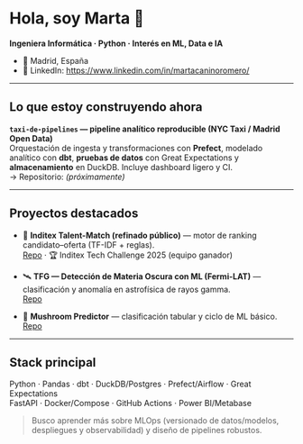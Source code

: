 # Hola, soy Marta 👋

**Ingeniera Informática · Python · Interés en ML, Data e IA**

- 📍 Madrid, España
- 🔗 LinkedIn: https://www.linkedin.com/in/martacaninoromero/

---

## Lo que estoy construyendo ahora

**`taxi-de-pipelines` — pipeline analítico reproducible (NYC Taxi / Madrid Open Data)**  
Orquestación de ingesta y transformaciones con **Prefect**, modelado analítico con **dbt**, **pruebas de datos** con Great Expectations y **almacenamiento** en DuckDB. Incluye dashboard ligero y CI.  
→ Repositorio: *(próximamente)*

---

## Proyectos destacados

- 👘 **Inditex Talent-Match (refinado público)** — motor de ranking candidato–oferta (TF-IDF + reglas).  
  [Repo](https://github.com/martacanirome4/talent-match-refined) · 🏆 Inditex Tech Challenge 2025 (equipo ganador)

- 🛰️ **TFG — Detección de Materia Oscura con ML (Fermi-LAT)** — clasificación y anomalía en astrofísica de rayos gamma.  
  [Repo](https://github.com/martacanirome4/DarkMatter_ML_TFG)

- 🍄 **Mushroom Predictor** — clasificación tabular y ciclo de ML básico.  
  [Repo](https://github.com/martacanirome4/MushroomEdibilityPredictor)

---

## Stack principal

Python · Pandas · dbt · DuckDB/Postgres · Prefect/Airflow · Great Expectations  
FastAPI · Docker/Compose · GitHub Actions · Power BI/Metabase

> Busco aprender más sobre MLOps (versionado de datos/modelos, despliegues y observabilidad) y diseño de pipelines robustos.

